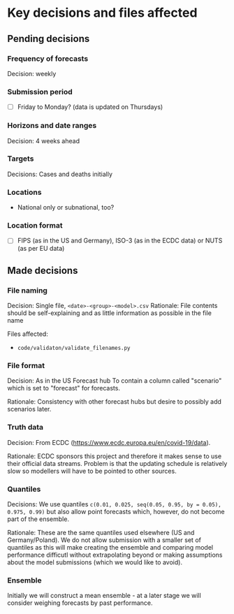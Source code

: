 # Key decisions and files affected

## Pending decisions

### Frequency of forecasts

Decision: weekly

### Submission period

- [ ] Friday to Monday? (data is updated on Thursdays)

### Horizons and date ranges

Decision: 4 weeks ahead

### Targets

Decisions: Cases and deaths initially

### Locations

- National only or subnational, too?

### Location format

- [ ] FIPS (as in the US and Germany), ISO-3 (as in the ECDC data) or NUTS (as per EU data)

## Made decisions

### File naming

Decision: Single file, `<date>-<group>-<model>.csv`
Rationale: File contents should be self-explaining and as little information as possible in the file name

Files affected:
- `code/validaton/validate_filenames.py`

### File format

Decision: As in the US Forecast hub To contain a column called "scenario" which is set to "forecast" for forecasts.

Rationale: Consistency with other forecast hubs but desire to possibly add scenarios later. 

### Truth data

Decision: From ECDC (https://www.ecdc.europa.eu/en/covid-19/data).

Rationale: ECDC sponsors this project and therefore it makes sense to use their official data streams. Problem is that the updating schedule is relatively slow so modellers will have to be pointed to other sources.

### Quantiles

Decisions: We use quantiles `c(0.01, 0.025, seq(0.05, 0.95, by = 0.05), 0.975, 0.99)` but also allow point forecasts which, however, do not become part of the ensemble.

Rationale: These are the same quantiles used elsewhere (US and Germany/Poland). We do not allow submission with a smaller set of quantiles as this will make creating the ensemble and comparing model performance difficutl without extrapolating beyond or making assumptions about the model submissions (which we would like to avoid).

### Ensemble

Initially we will construct a mean ensemble - at a later stage we will consider weighing forecasts by past performance.

